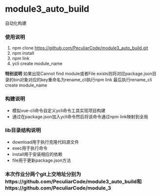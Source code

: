 # module3_auto_build
自动化构建

### 使用说明
1. npm clone https://github.com/PeculiarCode/module3_auto_build.git
2. npm install 
3. npm link
4. ycli create module_name

**特别说明** 
如果出现Cannot find module或者File exists则将对应package.json目录的bin对象对应的key重命名为rename_cli执行npm link
最后执行rename_cli create module_name
### 构建说明
- 模拟vue-cli命令自定义ycli命令工具实现项目构建
- 通过在package.json加入ycli命令然后将该命令通过npm link映射到全局

### lib目录结构说明
- download用于执行克隆代码源文件
- exec用于执行命令
- install用于安装相应的依赖
- file用于更新package.json方法

### 本次作业分两个git上交地址分别为https://github.com/PeculiarCode/module3_auto_build和https://github.com/PeculiarCode/module_3